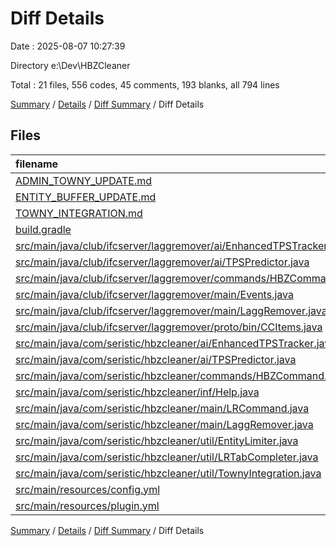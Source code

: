 # Diff Details

Date : 2025-08-07 10:27:39

Directory e:\\Dev\\HBZCleaner

Total : 21 files,  556 codes, 45 comments, 193 blanks, all 794 lines

[Summary](results.md) / [Details](details.md) / [Diff Summary](diff.md) / Diff Details

## Files
| filename | language | code | comment | blank | total |
| :--- | :--- | ---: | ---: | ---: | ---: |
| [ADMIN\_TOWNY\_UPDATE.md](/ADMIN_TOWNY_UPDATE.md) | Markdown | 95 | 0 | 41 | 136 |
| [ENTITY\_BUFFER\_UPDATE.md](/ENTITY_BUFFER_UPDATE.md) | Markdown | 90 | 0 | 39 | 129 |
| [TOWNY\_INTEGRATION.md](/TOWNY_INTEGRATION.md) | Markdown | 86 | 0 | 41 | 127 |
| [build.gradle](/build.gradle) | Gradle | 5 | 0 | 0 | 5 |
| [src/main/java/club/ifcserver/laggremover/ai/EnhancedTPSTracker.java](/src/main/java/club/ifcserver/laggremover/ai/EnhancedTPSTracker.java) | Java | 0 | 0 | 1 | 1 |
| [src/main/java/club/ifcserver/laggremover/ai/TPSPredictor.java](/src/main/java/club/ifcserver/laggremover/ai/TPSPredictor.java) | Java | 0 | 0 | 1 | 1 |
| [src/main/java/club/ifcserver/laggremover/commands/HBZCommand.java](/src/main/java/club/ifcserver/laggremover/commands/HBZCommand.java) | Java | 0 | 0 | 1 | 1 |
| [src/main/java/club/ifcserver/laggremover/main/Events.java](/src/main/java/club/ifcserver/laggremover/main/Events.java) | Java | 0 | 0 | 1 | 1 |
| [src/main/java/club/ifcserver/laggremover/main/LaggRemover.java](/src/main/java/club/ifcserver/laggremover/main/LaggRemover.java) | Java | 0 | 0 | 1 | 1 |
| [src/main/java/club/ifcserver/laggremover/proto/bin/CCItems.java](/src/main/java/club/ifcserver/laggremover/proto/bin/CCItems.java) | Java | 0 | 0 | 1 | 1 |
| [src/main/java/com/seristic/hbzcleaner/ai/EnhancedTPSTracker.java](/src/main/java/com/seristic/hbzcleaner/ai/EnhancedTPSTracker.java) | Java | 0 | 0 | 1 | 1 |
| [src/main/java/com/seristic/hbzcleaner/ai/TPSPredictor.java](/src/main/java/com/seristic/hbzcleaner/ai/TPSPredictor.java) | Java | 0 | 0 | 1 | 1 |
| [src/main/java/com/seristic/hbzcleaner/commands/HBZCommand.java](/src/main/java/com/seristic/hbzcleaner/commands/HBZCommand.java) | Java | 0 | 0 | 1 | 1 |
| [src/main/java/com/seristic/hbzcleaner/inf/Help.java](/src/main/java/com/seristic/hbzcleaner/inf/Help.java) | Java | 1 | 0 | 2 | 3 |
| [src/main/java/com/seristic/hbzcleaner/main/LRCommand.java](/src/main/java/com/seristic/hbzcleaner/main/LRCommand.java) | Java | 43 | 3 | 11 | 57 |
| [src/main/java/com/seristic/hbzcleaner/main/LaggRemover.java](/src/main/java/com/seristic/hbzcleaner/main/LaggRemover.java) | Java | 7 | 1 | 3 | 11 |
| [src/main/java/com/seristic/hbzcleaner/util/EntityLimiter.java](/src/main/java/com/seristic/hbzcleaner/util/EntityLimiter.java) | Java | 18 | 6 | 4 | 28 |
| [src/main/java/com/seristic/hbzcleaner/util/LRTabCompleter.java](/src/main/java/com/seristic/hbzcleaner/util/LRTabCompleter.java) | Java | 1 | 0 | 1 | 2 |
| [src/main/java/com/seristic/hbzcleaner/util/TownyIntegration.java](/src/main/java/com/seristic/hbzcleaner/util/TownyIntegration.java) | Java | 193 | 33 | 41 | 267 |
| [src/main/resources/config.yml](/src/main/resources/config.yml) | YAML | 2 | 2 | 1 | 5 |
| [src/main/resources/plugin.yml](/src/main/resources/plugin.yml) | YAML | 15 | 0 | 0 | 15 |

[Summary](results.md) / [Details](details.md) / [Diff Summary](diff.md) / Diff Details
